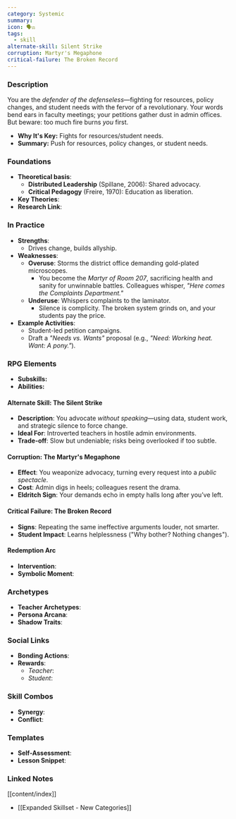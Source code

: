 ```yaml
---
category: Systemic
summary: 
icon: 🗣️⚖️
tags:
  - skill
alternate-skill: Silent Strike
corruption: Martyr's Megaphone
critical-failure: The Broken Record
---
```


### **Description**  
You are the _defender of the defenseless_—fighting for resources, policy changes, and student needs with the fervor of a revolutionary. Your words bend ears in faculty meetings; your petitions gather dust in admin offices. But beware: too much fire burns _you_ first.
- **Why It's Key:** Fights for resources/student needs.
- **Summary:** Push for resources, policy changes, or student needs.

### **Foundations**  
- **Theoretical basis**: 
	- **Distributed Leadership** (Spillane, 2006): Shared advocacy.
	- **Critical Pedagogy** (Freire, 1970): Education as liberation.
- **Key Theories**: 
- **Research Link**: 

### **In Practice**  
- **Strengths**:  
	- Drives change, builds allyship.
- **Weaknesses**:  
	- **Overuse**: Storms the district office demanding gold-plated microscopes.
		- You become the _Martyr of Room 207_, sacrificing health and sanity for unwinnable battles. Colleagues whisper, _"Here comes the Complaints Department."_
	- **Underuse**: Whispers complaints to the laminator.
		- Silence is complicity. The broken system grinds on, and your students pay the price.
- **Example Activities**:  
	- Student-led petition campaigns.
	- Draft a _"Needs vs. Wants"_ proposal (e.g., _"Need: Working heat. Want: A pony."_).

### **RPG Elements**  
- **Subskills:**
- **Abilities:**
#### **Alternate Skill: The Silent Strike**
- **Description**: You advocate _without speaking_—using data, student work, and strategic silence to force change.
- **Ideal For**: Introverted teachers in hostile admin environments.
- **Trade-off**: Slow but undeniable; risks being overlooked if too subtle.
#### **Corruption: The Martyr's Megaphone**
- **Effect**: You weaponize advocacy, turning every request into a _public spectacle_.
- **Cost**: Admin digs in heels; colleagues resent the drama.
- **Eldritch Sign**: Your demands echo in empty halls long after you’ve left.
#### **Critical Failure: The Broken Record** 
- **Signs**: Repeating the same ineffective arguments louder, not smarter.
- **Student Impact**: Learns helplessness ("Why bother? Nothing changes").
#### **Redemption Arc**  
- **Intervention**: 
- **Symbolic Moment**: 

### **Archetypes**  
- **Teacher Archetypes**: 
- **Persona Arcana**: 
- **Shadow Traits**: 

### **Social Links**  
- **Bonding Actions**: 
- **Rewards**:  
  - *Teacher*: 
  - *Student*: 

### **Skill Combos**  
- **Synergy**: 
- **Conflict**:  

### **Templates**  
- **Self-Assessment**: 
- **Lesson Snippet**: 

### **Linked Notes**  
[[content/index]]
- [[Expanded Skillset - New Categories]]